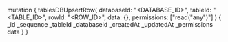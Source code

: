 mutation {
    tablesDBUpsertRow(
        databaseId: "<DATABASE_ID>",
        tableId: "<TABLE_ID>",
        rowId: "<ROW_ID>",
        data: {},
        permissions: ["read("any")"]
    ) {
        _id
        _sequence
        _tableId
        _databaseId
        _createdAt
        _updatedAt
        _permissions
        data
    }
}
